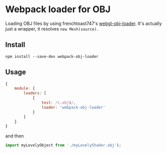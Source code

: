 # Webpack loader for OBJ

Loading OBJ files by using frenchtoast747's [webgl-obj-loader](https://github.com/frenchtoast747/webgl-obj-loader).
It's actually just a wrapper, it resolves `new Mesh(source)`.

## Install

```shell
npm install --save-dev webpack-obj-loader
```

## Usage

```javascript
{
    module: {
        loaders: [
            {
                test: /\.obj$/,
                loader: 'webpack-obj-loader'
            }
        ]
    }
}
```

and then

```javascript
import myLovelyObject from './myLovelyShader.obj');
```

